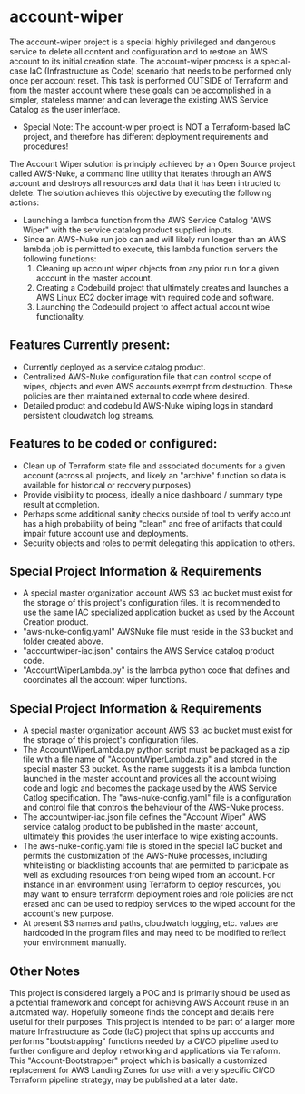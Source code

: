 # account-wiper
The account-wiper project is a special highly privileged and dangerous service to delete all content and configuration and to restore an AWS account to its initial creation state.
The account-wiper process is a special-case IaC (Infrastructure as Code) scenario that needs to be performed only once per account reset.
This task is performed OUTSIDE of Terraform and from the master account where these goals can be accomplished in a simpler, stateless manner and can leverage the existing AWS Service Catalog as the user interface.
- Special Note: The account-wiper project is NOT a Terraform-based IaC project, and therefore has different deployment requirements and procedures!

The Account Wiper solution is principly achieved by an Open Source project called AWS-Nuke, a command line utility that iterates through an AWS account and destroys all resources and data that it has been intructed to delete.
The solution achieves this objective by executing the following actions:
- Launching a lambda function from the AWS Service Catalog "AWS Wiper" with the service catalog product supplied inputs.
- Since an AWS-Nuke run job can and will likely run longer than an AWS lambda job is permitted to execute, this lambda function servers the following functions:
  1. Cleaning up account wiper objects from any prior run for a given account in the master account.
  2. Creating a Codebuild project that ultimately creates and launches a AWS Linux EC2 docker image with required code and software.
  3. Launching the Codebuild project to affect actual account wipe functionality.

## Features Currently present:
- Currently deployed as a service catalog product.
- Centralized AWS-Nuke configuration file that can control scope of wipes, objects and even AWS accounts exempt from destruction.  These policies are then maintained external to code where desired.
- Detailed product and codebuild AWS-Nuke wiping logs in standard persistent cloudwatch log streams.

## Features to be coded or configured:
- Clean up of Terraform state file and associated documents for a given account (across all projects, and likely an "archive" function so data is available for historical or recovery purposes)
- Provide visibility to process, ideally a nice dashboard / summary type result at completion.
- Perhaps some additional sanity checks outside of tool to verify account has a high probability of being "clean" and free of artifacts that could impair future account use and deployments.
- Security objects and roles to permit delegating this application to others.

## Special Project Information & Requirements
- A special master organization account AWS S3 iac bucket must exist for the storage of this project's configuration files.  It is recommended to use the same IAC specialized application bucket as used by the Account Creation product.
- "aws-nuke-config.yaml" AWSNuke file must reside in the S3 bucket and folder created above.
- "accountwiper-iac.json" contains the AWS Service catalog product code.
- "AccountWiperLambda.py" is the lambda python code that defines and coordinates all the account wiper functions.


## Special Project Information & Requirements
- A special master organization account AWS S3 iac bucket must exist for the storage of this project's configuration files.
- The AccountWiperLambda.py python script must be packaged as a zip file with a file name of "AccountWiperLambda.zip" and stored in the special master S3 bucket. As the name suggests it is a lambda function launched in the master account and provides all the account wiping code and logic and becomes the package used by the AWS Service Catlog specification.  The "aws-nuke-config.yaml" file is a configuration and control file that controls the behaviour of the AWS-Nuke process.
- The accountwiper-iac.json file defines the "Account Wiper" AWS service catalog product to be published in the master account, ultimately this provides the user interface to wipe existing accounts.
- The aws-nuke-config.yaml file is stored in the special IaC bucket and permits the customization of the AWS-Nuke processes, including whitelisting or blacklisting accounts that are permitted to participate as well as excluding resources from being wiped from an account.  For instance in an environment using Terraform to deploy resources, you may want to ensure terraform deployment roles and role policies are not erased and can be used to redploy services to the wiped account for the account's new purpose.
- At present S3 names and paths, cloudwatch logging, etc. values are hardcoded in the program files and may need to be modified to reflect your environment manually.

## Other Notes
This project is considered largely a POC and is primarily should be used as a potential framework and concept for achieving AWS Account reuse in an automated way.  Hopefully someone finds the concept and details here useful for their purposes.
This project is intended to be part of a larger more mature Infrastructure as Code (IaC) project that spins up accounts and performs "bootstrapping" functions needed by a CI/CD pipeline used to further configure and deploy networking and applications via Terraform.  This "Account-Bootstrapper" project which is basically a customized replacement for AWS Landing Zones for use with a very specific CI/CD Terraform pipeline strategy, may be published at a later date.
